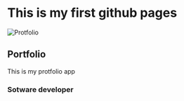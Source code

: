 # This is my first github pages
![Protfolio](https://octodex.github.com/images/sponsotocat.png)

## Portfolio
This is my protfolio app

### Sotware developer
